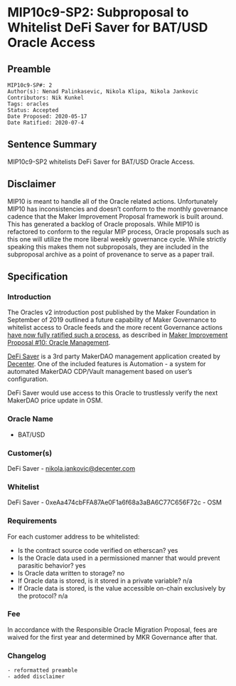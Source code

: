 # MIP10c9-SP2: Subproposal to Whitelist DeFi Saver for BAT/USD Oracle Access

## Preamble

```
MIP10c9-SP#: 2
Author(s): Nenad Palinkasevic, Nikola Klipa, Nikola Jankovic
Contributors: Nik Kunkel
Tags: oracles
Status: Accepted
Date Proposed: 2020-05-17
Date Ratified: 2020-07-4
```

## Sentence Summary
MIP10c9-SP2 whitelists DeFi Saver for BAT/USD Oracle Access.

## Disclaimer
MIP10 is meant to handle all of the Oracle related actions. Unfortunately MIP10 has inconsistencies and doesn’t conform to the monthly governance cadence that the Maker Improvement Proposal framework is built around. This has generated a backlog of Oracle proposals. While MIP10 is refactored to conform to the regular MIP process, Oracle proposals such as this one will utilize the more liberal weekly governance cycle. While strictly speaking this makes them not subproposals, they are included in the subproposal archive as a point of provenance to serve as a paper trail.

## Specification

### Introduction

The Oracles v2 introduction post published by the Maker Foundation in September of 2019 outlined a future capability of Maker Governance to whitelist access to Oracle feeds and the more recent Governance actions [have now fully ratified such a process](https://blog.makerdao.com/the-first-maker-improvement-proposals-mips-ratification-vote-passes-governance-cycle-has-begun/), as described in [Maker Improvement Proposal #10: Oracle Management](https://github.com/makerdao/mips/blob/master/MIP10/mip10.md).

[DeFi Saver](https://defisaver.com/) is a 3rd party MakerDAO management application created by [Decenter](https://www.decenter.com/). One of the included features is Automation - a system for automated MakerDAO CDP/Vault management based on user’s configuration.

DeFi Saver would use access to this Oracle to trustlessly verify the next MakerDAO price update in OSM.

### Oracle Name

- BAT/USD

### Customer(s)

DeFi Saver - nikola.jankovic@decenter.com

### Whitelist

DeFi Saver - 0xeAa474cbFFA87Ae0F1a6f68a3aBA6C77C656F72c - OSM

### Requirements

For each customer address to be whitelisted:
- Is the contract source code verified on etherscan? yes
- Is the Oracle data used in a permissioned manner that would prevent parasitic behavior? yes
- Is Oracle data written to storage? no
- If Oracle data is stored, is it stored in a private variable? n/a
- If Oracle data is stored, is the value accessible on-chain exclusively by the protocol? n/a

### Fee

In accordance with the Responsible Oracle Migration Proposal, fees are waived for the first year and determined by MKR Governance after that.

### Changelog
    - reformatted preamble
    - added disclaimer
